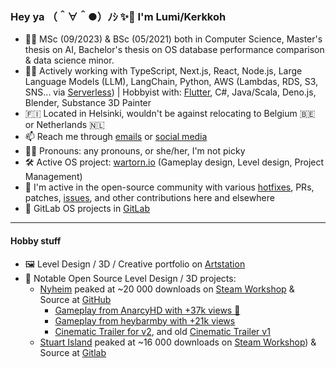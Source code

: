 ### Hey ya （＾∀＾●）ﾉｼ ✨👋 I'm Lumi/Kerkkoh

- 🧑‍🎓 MSc (09/2023) & BSc (05/2021) both in Computer Science, Master's thesis on AI, Bachelor's thesis on OS database performance comparison & data science minor.
- 👩‍💻 Actively working with TypeScript, Next.js, React, Node.js, Large Language Models (LLM), LangChain, Python, AWS (Lambdas, RDS, S3, SNS... via [Serverless](https://www.serverless.com/)) | Hobbyist with: [Flutter](https://flutter.dev/), C#, Java/Scala, Deno.js, Blender, Substance 3D Painter
- 🇫🇮 Located in Helsinki, wouldn't be against relocating to Belgium 🇧🇪 or Netherlands 🇳🇱
- 📫 Reach me through [emails](mailto:superihippo@gmail.com) or [social media](https://twitter.com/iamkerkkoh)
- 🤷‍♀️ Pronouns: any pronouns, or she/her, I'm not picky
- 🛠️ Active OS project: [wartorn.io](https://wartorn.io) (Gameplay design, Level design, Project Management)
- 🐙 I'm active in the open-source community with various [hotfixes](https://github.com/vercel-labs/ai/issues/260), PRs, patches, [issues](https://github.com/vercel/storage/issues/281), and other contributions here and elsewhere
- 🧪 GitLab OS projects in [GitLab](https://gitlab.com/kerkkoh)

---

#### Hobby stuff
- 🖼️ Level Design / 3D / Creative portfolio on [Artstation](https://www.artstation.com/kerkkoh)
- 🌄 Notable Open Source Level Design / 3D projects:
  - [Nyheim](https://www.artstation.com/artwork/B1bnXl) peaked at ~20 000 downloads on [Steam Workshop](https://steamcommunity.com/sharedfiles/filedetails/?id=2633522605) & Source at [GitHub](https://github.com/kerkkoh/nyheim)
    - [Gameplay from AnarcyHD with +37k views 👀](https://www.youtube.com/watch?v=tdS8IJgYcDE)
    - [Gameplay from heybarmby with +21k views](https://www.youtube.com/watch?v=zlXT7bxy9Ek)
    - [Cinematic Trailer for v2](https://www.youtube.com/watch?v=M5-EtOEhuEM), and old [Cinematic Trailer v1](https://youtu.be/V8L0A286uNc?si=0UHeWQ5CH2Pbqdzk)
  - [Stuart Island](https://www.artstation.com/artwork/WKG3w3) peaked at ~16 000 downloads on [Steam Workshop](https://steamcommunity.com/sharedfiles/filedetails/?id=1936423383)) & Source at [Gitlab](https://gitlab.com/kerkkoh/stuartisland)
